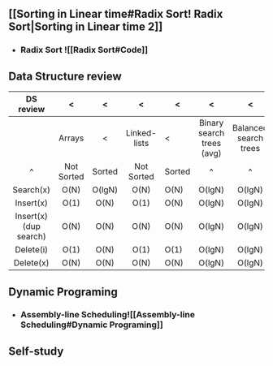 ## [[Sorting in Linear time#Radix Sort! Radix Sort|Sorting in Linear time 2]]
- ### Radix Sort ![[Radix Sort#Code]]
## Data Structure review

|       DS review        |     <      |   <    |      <       | <      |             <             |           <           |         <         |
| :--------------------: | :--------: | :----: | :----------: | ------ | :-----------------------: | :-------------------: | :---------------: |
|                        |   Arrays   |   <    | Linked-lists | <      | Binary search trees (avg) | Balanced search trees | Hash tables (avg) |
|           ^            | Not Sorted | Sorted |  Not Sorted  | Sorted |             ^             |           ^           |         ^         |
|       Search(x)        |    O(N)    | O(lgN) |     O(N)     | O(N)   |          O(lgN)           |        O(lgN)         |       O(1)        |
|       Insert(x)        |    O(1)    |  O(N)  |     O(1)     | O(N)   |          O(lgN)           |        O(lgN)         |       O(1)        |
| Insert(x) (dup search) |    O(N)    |  O(N)  |     O(N)     | O(N)   |          O(lgN)           |        O(lgN)         |       O(1)        |
|       Delete(i)        |    O(1)    |  O(N)  |     O(1)     | O(1)   |          O(lgN)           |        O(lgN)         |       O(1)        |
|       Delete(x)        |    O(N)    |  O(N)  |     O(N)     | O(N)   |          O(lgN)           |        O(lgN)         |       O(1)        |

## Dynamic Programing
  - ### Assembly-line Scheduling![[Assembly-line Scheduling#Dynamic Programing]]
## Self-study
